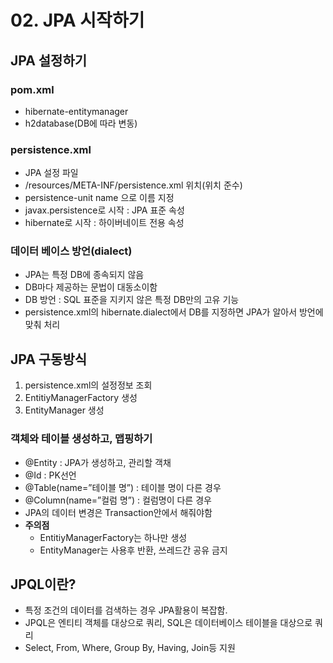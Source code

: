 # 02. JPA 시작하기

## J**PA 설정하기**

### pom.xml

- hibernate-entitymanager
- h2database(DB에 따라 변동)

### **persistence.xml**

- JPA 설정 파일
- /resources/META-INF/persistence.xml 위치(위치 준수)
- persistence-unit name 으로 이름 지정
- javax.persistence로 시작 : JPA 표준 속성
- hibernate로 시작 : 하이버네이트 전용 속성

### 데이터 베이스 방언(dialect)

- JPA는 특정 DB에 종속되지 않음
- DB마다 제공하는 문법이 대동소이함
- DB 방언 : SQL 표준을 지키지 않은 특정 DB만의 고유 기능
- persistence.xml의 hibernate.dialect에서 DB를 지정하면 JPA가 알아서 방언에 맞춰 처리

## JPA 구동방식

1. persistence.xml의 설정정보 조회
2. EntitiyManagerFactory 생성
3. EntityManager 생성

### 객체와 테이블 생성하고, 맵핑하기

- @Entity : JPA가 생성하고, 관리할 객채
- @Id : PK선언
- @Table(name=”테이블 명”) : 테이블 명이 다른 경우
- @Column(name=”컬럼 명”) : 컬럼명이 다른 경우
- JPA의 데이터 변경은 Transaction안에서 해줘야함
- **주의점**
    - EntitiyManagerFactory는 하나만 생성
    - EntityManager는 사용후 반환, 쓰레드간 공유 금지

## JPQL이란?

- 특정 조건의 데이터를 검색하는 경우 JPA활용이 복잡함.
- JPQL은 엔티티 객체를 대상으로 쿼리, SQL은 데이터베이스 테이블을 대상으로 쿼리
- Select, From, Where, Group By, Having, Join등 지원